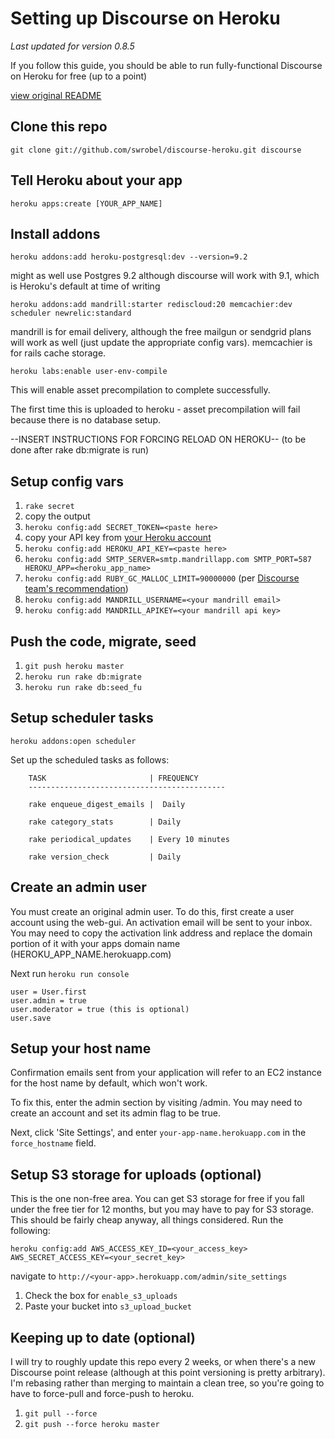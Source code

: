 Setting up Discourse on Heroku
==============================
*Last updated for version 0.8.5*

If you follow this guide, you should be able to run fully-functional Discourse on Heroku for free (up to a point)

[view original README](README_ORIG.md)

Clone this repo
---------------
`git clone git://github.com/swrobel/discourse-heroku.git discourse`

Tell Heroku about your app
--------------------------
`heroku apps:create [YOUR_APP_NAME]`

Install addons
--------------
`heroku addons:add heroku-postgresql:dev --version=9.2`

might as well use Postgres 9.2 although discourse will work with 9.1, which is Heroku's default at time of writing

`heroku addons:add mandrill:starter rediscloud:20 memcachier:dev scheduler newrelic:standard`

mandrill is for email delivery, although the free mailgun or sendgrid plans will work as well (just update the appropriate config vars). memcachier is for rails cache storage.

`heroku labs:enable user-env-compile`

This will enable asset precompilation to complete successfully.

The first time this is uploaded to heroku - asset precompilation will fail because there is no database setup.

--INSERT INSTRUCTIONS FOR FORCING RELOAD ON HEROKU-- (to be done after rake db:migrate is run)

Setup config vars
-----------------
1. `rake secret`
1. copy the output
1. `heroku config:add SECRET_TOKEN=<paste here>`
1. copy your API key from [your Heroku account](https://dashboard.heroku.com/account)
1. `heroku config:add HEROKU_API_KEY=<paste here>`
1. `heroku config:add SMTP_SERVER=smtp.mandrillapp.com SMTP_PORT=587 HEROKU_APP=<heroku_app_name>`
1. `heroku config:add RUBY_GC_MALLOC_LIMIT=90000000` (per [Discourse team's recommendation](http://meta.discourse.org/t/tuning-ruby-and-rails-for-discourse/4126))
2. `heroku config:add MANDRILL_USERNAME=<your mandrill email>`
2. `heroku config:add MANDRILL_APIKEY=<your mandrill api key>`

Push the code, migrate, seed
----------------------------
1. `git push heroku master`
1. `heroku run rake db:migrate`
1. `heroku run rake db:seed_fu`

Setup scheduler tasks
---------------------
`heroku addons:open scheduler`

Set up the scheduled tasks as follows:

        TASK                       | FREQUENCY
        --------------------------------------------

        rake enqueue_digest_emails |  Daily               

        rake category_stats        | Daily              

        rake periodical_updates    | Every 10 minutes
                                   
        rake version_check         | Daily
        
Create an admin user
--------------------
You must create an original admin user. To do this, first create a user account using the web-gui. An activation email will be sent to your inbox. You may need to copy the activation link address and replace the domain portion of it with your apps domain name (HEROKU_APP_NAME.herokuapp.com)

Next run `heroku run console`

````
user = User.first
user.admin = true
user.moderator = true (this is optional)
user.save
````
        
Setup your host name
--------------------
Confirmation emails sent from your application will refer to an EC2 instance for the host name by default, which won't work.

To fix this, enter the admin section by visiting /admin. You may need to create an account and set its admin flag to be true.

Next, click 'Site Settings', and enter `your-app-name.herokuapp.com` in the `force_hostname` field.

Setup S3 storage for uploads (optional)
---------------------------------------
This is the one non-free area. You can get S3 storage for free if you fall under the free tier for 12 months, but you may have to pay for S3 storage. This should be fairly cheap anyway, all things considered. Run the following:

`heroku config:add AWS_ACCESS_KEY_ID=<your_access_key> AWS_SECRET_ACCESS_KEY=<your_secret_key>`

navigate to `http://<your-app>.herokuapp.com/admin/site_settings`

1. Check the box for `enable_s3_uploads`
2. Paste your bucket into `s3_upload_bucket`

Keeping up to date (optional)
-----------------------------
I will try to roughly update this repo every 2 weeks, or when there's a new Discourse point release (although at this point versioning is pretty arbitrary). I'm rebasing rather than merging to maintain a clean tree, so you're going to have to force-pull and force-push to heroku.

1. `git pull --force`
1. `git push --force heroku master`
